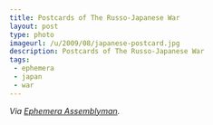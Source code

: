 ```yaml
---
title: Postcards of The Russo-Japanese War
layout: post
type: photo
imageurl: /u/2009/08/japanese-postcard.jpg
description: Postcards of The Russo-Japanese War
tags:
 - ephemera 
 - japan
 - war
---
```

_Via [Ephemera Assemblyman](http://assemblyman-eph.blogspot.com/2009/08/japanese-postcards-of-russo-japanese.html)._